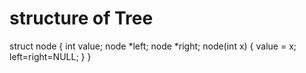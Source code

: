 # structure of Tree

struct node 
{
    int value;
    node *left;
    node *right;
    node(int x)
    {
        value = x;
        left=right=NULL;
    }
}
